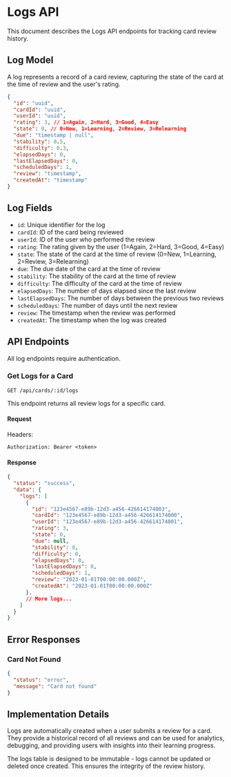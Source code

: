 # Logs API

This document describes the Logs API endpoints for tracking card review history.

## Log Model

A log represents a record of a card review, capturing the state of the card at the time of review and the user's rating.

```json
{
  "id": "uuid",
  "cardId": "uuid",
  "userId": "uuid",
  "rating": 3, // 1=Again, 2=Hard, 3=Good, 4=Easy
  "state": 0, // 0=New, 1=Learning, 2=Review, 3=Relearning
  "due": "timestamp | null",
  "stability": 0.5,
  "difficulty": 0.3,
  "elapsedDays": 0,
  "lastElapsedDays": 0,
  "scheduledDays": 1,
  "review": "timestamp",
  "createdAt": "timestamp"
}
```

## Log Fields

- `id`: Unique identifier for the log
- `cardId`: ID of the card being reviewed
- `userId`: ID of the user who performed the review
- `rating`: The rating given by the user (1=Again, 2=Hard, 3=Good, 4=Easy)
- `state`: The state of the card at the time of review (0=New, 1=Learning, 2=Review, 3=Relearning)
- `due`: The due date of the card at the time of review
- `stability`: The stability of the card at the time of review
- `difficulty`: The difficulty of the card at the time of review
- `elapsedDays`: The number of days elapsed since the last review
- `lastElapsedDays`: The number of days between the previous two reviews
- `scheduledDays`: The number of days until the next review
- `review`: The timestamp when the review was performed
- `createdAt`: The timestamp when the log was created

## API Endpoints

All log endpoints require authentication.

### Get Logs for a Card

```
GET /api/cards/:id/logs
```

This endpoint returns all review logs for a specific card.

#### Request

Headers:
```
Authorization: Bearer <token>
```

#### Response

```json
{
  "status": "success",
  "data": {
    "logs": [
      {
        "id": "123e4567-e89b-12d3-a456-426614174003",
        "cardId": "123e4567-e89b-12d3-a456-426614174000",
        "userId": "123e4567-e89b-12d3-a456-426614174001",
        "rating": 3,
        "state": 0,
        "due": null,
        "stability": 0,
        "difficulty": 0,
        "elapsedDays": 0,
        "lastElapsedDays": 0,
        "scheduledDays": 1,
        "review": "2023-01-01T00:00:00.000Z",
        "createdAt": "2023-01-01T00:00:00.000Z"
      },
      // More logs...
    ]
  }
}
```

## Error Responses

### Card Not Found

```json
{
  "status": "error",
  "message": "Card not found"
}
```

## Implementation Details

Logs are automatically created when a user submits a review for a card. They provide a historical record of all reviews and can be used for analytics, debugging, and providing users with insights into their learning progress.

The logs table is designed to be immutable - logs cannot be updated or deleted once created. This ensures the integrity of the review history. 